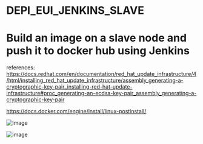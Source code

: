 # DEPI_EUI_JENKINS_SLAVE
# Build an image on a slave node and push it to docker hub using Jenkins
references: https://docs.redhat.com/en/documentation/red_hat_update_infrastructure/4/html/installing_red_hat_update_infrastructure/assembly_generating-a-cryptographic-key-pair_installing-red-hat-update-infrastructure#proc_generating-an-ecdsa-key-pair_assembly_generating-a-cryptographic-key-pair

https://docs.docker.com/engine/install/linux-postinstall/




![image](https://github.com/user-attachments/assets/a8448ddb-d13f-4a53-903a-f6a40f224534)

![image](https://github.com/user-attachments/assets/40f3d327-b7b0-49c0-bed0-60a2ef2aa23d)
